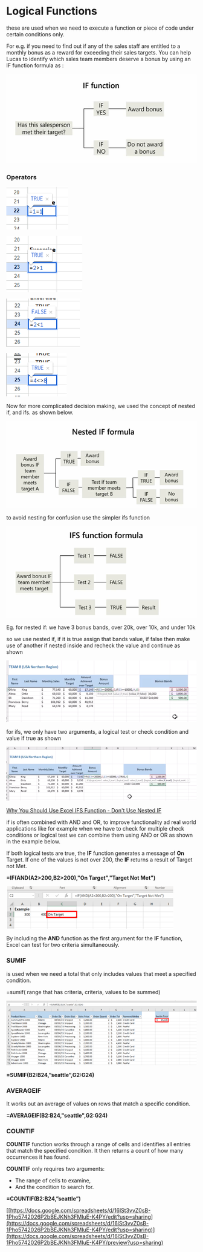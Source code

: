 # Logical Functions

these are used when we need to execute a function or piece of code under certain conditions only.

For e.g. if you need to find out if any of the sales staff are entitled to a monthly bonus as a reward for exceeding their sales targets. You can help Lucas to identify which sales team members deserve a bonus by using an IF function formula as :

![image.png](image.png)

### Operators

![image.png](image%201.png)

![image.png](image%202.png)

![image.png](image%203.png)

![image.png](image%204.png)

Now for more complicated decision making, we used the concept of nested if, and ifs. as shown below.

![image.png](image%205.png)

to avoid nesting for confusion use the simpler ifs function

![image.png](image%206.png)

Eg. for nested if: we have 3 bonus bands,  over 20k, over 10k, and under 10k

so we use nested if, if it is true assign that bands value, if false then make use of another if nested inside and recheck  the value and continue as shown

![image.png](image%207.png)

for ifs, we only have two arguments, a logical test or check condition and value if true as shown

![image.png](image%208.png)

[Why You Should Use Excel IFS Function -  Don't Use Nested IF](https://www.youtube.com/watch?v=mX0-BlsDVRU)

if is often combined with AND and OR, to improve functionality ad real world applications like for example when we have to check for multiple check conditions or logical test we can combine them using AND or OR as shown in the example below.

If both logical tests are true, the **IF** function generates a message of **On** Target. If one of the values is not over 200, the **IF** returns a result of Target not Met.

**=IF(AND(A2>200,B2>200),"On Target","Target Not Met")**

![image.png](image%209.png)

By including the **AND** function as the first argument for the **IF** function, Excel can test for two criteria simultaneously.

### SUMIF

is used when we need a total that only includes values that meet a specified condition.

=sumif( range that has criteria, criteria, values to be summed)

![image.png](image%2010.png)

**=SUMIF(B2:B24,”seattle”,G2:G24)**

### AVERAGEIF

It works out an average of values on rows that match a specific condition.

**=AVERAGEIF(B2:B24,"seattle",G2:G24)**

### COUNTIF

**COUNTIF** function works through a range of cells and identifies all entries that match the specified condition. It then returns a count of how many occurrences it has found. 

**COUNTIF** only requires two arguments:

- The range of cells to examine,
- And the condition to search for.

**=COUNTIF(B2:B24,”seattle”)**

[[https://docs.google.com/spreadsheets/d/16lSt3vvZ0sB-1Pho5742026P2bBEJKNh3FMluE-K4PY/edit?usp=sharing](https://docs.google.com/spreadsheets/d/16lSt3vvZ0sB-1Pho5742026P2bBEJKNh3FMluE-K4PY/edit?usp=sharing)](https://docs.google.com/spreadsheets/d/16lSt3vvZ0sB-1Pho5742026P2bBEJKNh3FMluE-K4PY/preview?usp=sharing)